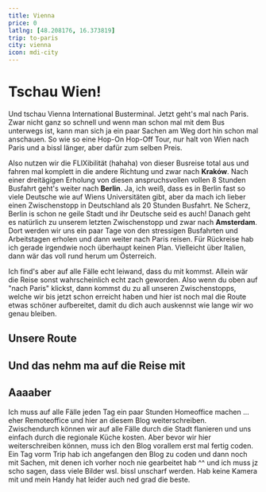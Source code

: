 ```yaml
---
title: Vienna
price: 0
latlng: [48.208176, 16.373819]
trip: to-paris
city: vienna
icon: mdi-city
---
```


# Tschau Wien!

Und tschau Vienna International Busterminal. Jetzt geht's mal nach Paris. Zwar nicht ganz so schnell und wenn man schon mal mit dem Bus unterwegs ist, kann man sich ja ein paar Sachen am Weg dort hin schon mal anschauen. So wie so eine Hop-On Hop-Off Tour, nur halt von Wien nach Paris und a bissl länger, aber dafür zum selben Preis.

Also nutzen wir die FLIXibilität (hahaha) von dieser Busreise total aus und fahren mal komplett in die andere Richtung und zwar nach **Kraków**. Nach einer dreitägigen Erholung von diesen anspruchsvollen vollen 8 Stunden Busfahrt geht's weiter nach **Berlin**. Ja, ich weiß, dass es in Berlin fast so viele Deutsche wie auf Wiens Universitäten gibt, aber da mach ich lieber einen Zwischenstopp in Deutschland als 20 Stunden Busfahrt. Ne Scherz, Berlin is schon ne geile Stadt und ihr Deutsche seid es auch! Danach geht es natürlich zu unserem letzten Zwischenstopp und zwar nach **Amsterdam**. Dort werden wir uns ein paar Tage von den stressigen Busfahrten und Arbeitstagen erholen und dann weiter nach Paris reisen. Für Rückreise hab ich gerade irgendwie noch überhaupt keinen Plan. Vielleicht über Italien, dann wär das voll rund herum um Österreich.

Ich find's aber auf alle Fälle echt leiwand, dass du mit kommst. Allein wär die Reise sonst wahrscheinlich echt zach geworden. Also wenn du oben auf "nach Paris" klickst, dann kommst du zu all unseren Zwischenstopps, welche wir bis jetzt schon erreicht haben und hier ist noch mal die Route etwas schöner aufbereitet, damit du dich auch auskennst wie lange wir wo genau bleiben.

## Unsere Route

<TripTimeline class="mt-10 mb-10" />

## Und das nehm ma auf die Reise mit

<ChipWithNumber text="Kompressionssackerl fürs Gwand" :count="1" />
<ChipWithNumber text="Lange Unterhose" :count="1" />
<ChipWithNumber text="Unterhose" :count="3" />
<ChipWithNumber text="Langes Leiberl" :count="1" />
<ChipWithNumber text="Leiberl" :count="3" />
<ChipWithNumber text="Dicke Socken" :count="2" />
<ChipWithNumber text="Socken" :count="1" />
<ChipWithNumber text="Pullover" :count="1" />
<ChipWithNumber text="Haube" :count="1" />
<ChipWithNumber text="Schal" :count="1" />
<ChipWithNumber text="Handschuh" :count="1" />
<ChipWithNumber text="Jacke (wasserfest)" :count="1" />
<ChipWithNumber text="Feste Schuh" :count="1" />
<ChipWithNumber text="Turnschuh" :count="1" />
<ChipWithNumber text="Powerbank + Ladezeugs" :count="1" color="indigo" />
<ChipWithNumber text="Laptop + Netzteil" :count="1" color="indigo" />
<ChipWithNumber text="Handy + Ladezeugs" :count="1" color="indigo" />
<ChipWithNumber text="Stirnlampe" :count="1" color="indigo" />
<ChipWithNumber text="Kabelpenal" :count="1" color="indigo" />
<ChipWithNumber text="Medis" :count="1" color="teal" />
<ChipWithNumber text="Zahnbürste + -pasta" :count="1" color="teal" />
<ChipWithNumber text="Seife" :count="1" color="teal" />
<ChipWithNumber text="Kontaktlinsen" :count="1" color="teal" />
<ChipWithNumber text="Handtuch (Mikrofaser)" :count="1" color="teal" />
<ChipWithNumber text="Reisepass" :count="1" color="orange" />
<ChipWithNumber text="Wasserflasche" :count="1" color="orange" />
<ChipWithNumber text="Stoffsackerl" :count="2" color="orange" />
<ChipWithNumber text="Messer" :count="1" color="orange" />

<AnImage src="vienna/packlist.jpg" alt="gepackte Sachen" />

## Aaaaber

Ich muss auf alle Fälle jeden Tag ein paar Stunden Homeoffice machen ... eher Remoteoffice und hier an diesem Blog weiterschreiben. Zwischendurch können wir auf alle Fälle durch die Stadt flanieren und uns einfach durch die regionale Küche kosten. Aber bevor wir hier weiterschreiben können, muss ich den Blog vorallem erst mal fertig coden. Ein Tag vorm Trip hab ich angefangen den Blog zu coden und dann noch mit Sachen, mit denen ich vorher noch nie gearbeitet hab ^^ und ich muss jz scho sagen, dass viele Bilder wsl. bissl unscharf werden. Hab keine Kamera mit und mein Handy hat leider auch ned grad die beste.